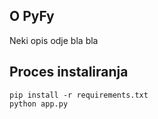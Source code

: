 

## O PyFy

Neki opis odje bla bla 

## Proces instaliranja

`pip install -r requirements.txt`
<br>
`python app.py`
<br>

